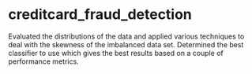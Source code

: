 # creditcard_fraud_detection

Evaluated the distributions of the data and applied various techniques to deal with the skewness of the imbalanced data set. Determined the best classifier to use which gives 
the best results based on a couple of performance metrics.
